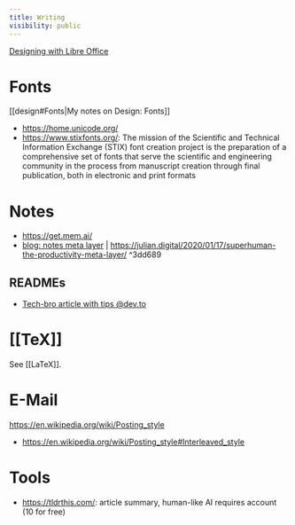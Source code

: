 ```yaml
---
title: Writing
visibility: public
---
```


[Designing with Libre Office](https://designingwithlibreoffice.com/)

# Fonts

[[design#Fonts|My notes on Design: Fonts]]

- <https://home.unicode.org/>
- <https://www.stixfonts.org/>: The mission of the Scientific and Technical Information Exchange (STIX) font creation project is the preparation of a comprehensive set of fonts that serve the scientific and engineering community in the process from manuscript creation through final publication, both in electronic and print formats

# Notes

- <https://get.mem.ai/>
- [blog: notes meta layer](https://julian.digital/2020/09/04/a-meta-layer-for-notes/) | <https://julian.digital/2020/01/17/superhuman-the-productivity-meta-layer/> ^3dd689


## READMEs

- [Tech-bro article with tips @dev.to](https://dev.to/quine/5-pro-tips-for-an-unbeatable-readme-143i)


# [[TeX]]

See [[LaTeX]].

# E-Mail

<https://en.wikipedia.org/wiki/Posting_style>

- <https://en.wikipedia.org/wiki/Posting_style#Interleaved_style>

# Tools

- <https://tldrthis.com/>: article summary, human-like AI requires account (10 for free)
